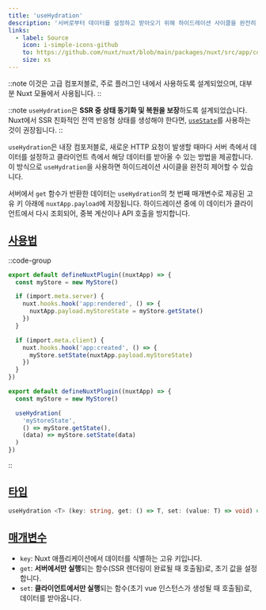 ```yaml
---
title: 'useHydration'
description: '서버로부터 데이터를 설정하고 받아오기 위해 하이드레이션 사이클을 완전히 제어할 수 있습니다.'
links:
  - label: Source
    icon: i-simple-icons-github
    to: https://github.com/nuxt/nuxt/blob/main/packages/nuxt/src/app/composables/hydrate.ts
    size: xs
---
```


::note
이것은 고급 컴포저블로, 주로 플러그인 내에서 사용하도록 설계되었으며, 대부분 Nuxt 모듈에서 사용됩니다.
::

::note
`useHydration`은 **SSR 중 상태 동기화 및 복원을 보장**하도록 설계되었습니다. Nuxt에서 SSR 친화적인 전역 반응형 상태를 생성해야 한다면, [`useState`](/docs/api/composables/use-state)를 사용하는 것이 권장됩니다.
::

`useHydration`은 내장 컴포저블로, 새로운 HTTP 요청이 발생할 때마다 서버 측에서 데이터를 설정하고 클라이언트 측에서 해당 데이터를 받아올 수 있는 방법을 제공합니다. 이 방식으로 `useHydration`을 사용하면 하이드레이션 사이클을 완전히 제어할 수 있습니다.

서버에서 `get` 함수가 반환한 데이터는 `useHydration`의 첫 번째 매개변수로 제공된 고유 키 아래에 `nuxtApp.payload`에 저장됩니다. 하이드레이션 중에 이 데이터가 클라이언트에서 다시 조회되어, 중복 계산이나 API 호출을 방지합니다.

## [사용법](#usage)

::code-group

```ts [Without useHydration]
export default defineNuxtPlugin((nuxtApp) => {
  const myStore = new MyStore()

  if (import.meta.server) {
    nuxt.hooks.hook('app:rendered', () => {
      nuxtApp.payload.myStoreState = myStore.getState()
    })
  }

  if (import.meta.client) {
    nuxt.hooks.hook('app:created', () => {
      myStore.setState(nuxtApp.payload.myStoreState)
    })
  }
})
```

```ts [With useHydration]
export default defineNuxtPlugin((nuxtApp) => {
  const myStore = new MyStore()

  useHydration(
    'myStoreState', 
    () => myStore.getState(), 
    (data) => myStore.setState(data)
  )
})
```
::

## [타입](#type)

```ts [signature]
useHydration <T> (key: string, get: () => T, set: (value: T) => void) => void
```

## [매개변수](#parameters)

- `key`: Nuxt 애플리케이션에서 데이터를 식별하는 고유 키입니다.
- `get`: **서버에서만 실행**되는 함수(SSR 렌더링이 완료될 때 호출됨)로, 초기 값을 설정합니다.
- `set`: **클라이언트에서만 실행**되는 함수(초기 vue 인스턴스가 생성될 때 호출됨)로, 데이터를 받아옵니다.
